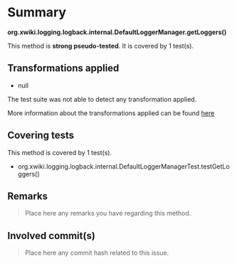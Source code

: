 # Summary
**org.xwiki.logging.logback.internal.DefaultLoggerManager.getLoggers()**

This method is **strong pseudo-tested**.
It is covered by 1 test(s). 


## Transformations applied

- null


The test suite was not able to detect any transformation applied.

More information about the transformations applied can be found [here](https://github.com/STAMP-project/pitest-descartes)

## Covering tests
This method is covered by 1 test(s).
* org.xwiki.logging.logback.internal.DefaultLoggerManagerTest.testGetLoggers()


## Remarks
> Place here any remarks you have regarding this method.

## Involved commit(s)

> Place here any commit hash related to this issue.
